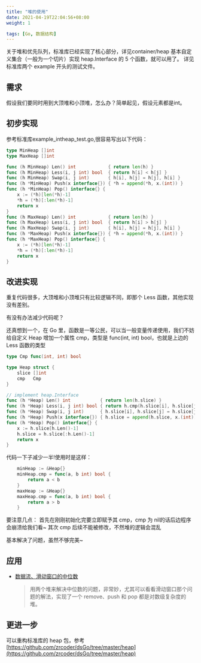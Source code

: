 ```yaml
---
title: "堆的使用"
date: 2021-04-19T22:04:56+08:00
weight: 1

tags: [Go, 数据结构]
---
```

关于堆和优先队列，标准库已经实现了核心部分，详见container/heap
基本自定义集合（一般为一个切片）实现 heap.Interface 的 5 个函数，就可以用了。
详见标准库两个 example 开头的测试文件。

## 需求

假设我们要同时用到大顶堆和小顶堆，怎么办？简单起见，假设元素都是int。

## 初步实现

参考标准库example_intheap_test.go,很容易写出以下代码：

```go
type MinHeap []int
type MaxHeap []int

func (h MinHeap) Len() int            { return len(h) }
func (h MinHeap) Less(i, j int) bool  { return h[i] < h[j] }
func (h MinHeap) Swap(i, j int)       { h[i], h[j] = h[j], h[i] }
func (h *MinHeap) Push(x interface{}) { *h = append(*h, x.(int)) }
func (h *MinHeap) Pop() interface{} {
	x := (*h)[len(*h)-1]
	*h = (*h)[:len(*h)-1]
	return x
}
func (h MaxHeap) Len() int            { return len(h) }
func (h MaxHeap) Less(i, j int) bool  { return h[i] > h[j] }
func (h MaxHeap) Swap(i, j int)       { h[i], h[j] = h[j], h[i] }
func (h *MaxHeap) Push(x interface{}) { *h = append(*h, x.(int)) }
func (h *MaxHeap) Pop() interface{} {
	x := (*h)[len(*h)-1]
	*h = (*h)[:len(*h)-1]
	return x
}
```

## 改进实现

重复代码很多，大顶堆和小顶堆只有比较逻辑不同，即那个 Less 函数，其他实现没有差别。

有没有办法减少代码呢？

还真想到一个，在 Go 里，函数是一等公民，可以当一般变量传递使用，我们不妨给自定义 Heap 增加一个属性 cmp，类型是 func(int, int) bool，也就是上边的 Less 函数的类型

```go
type Cmp func(int, int) bool

type Heap struct {
	slice []int
	cmp   Cmp
}

// implement heap.Interface
func (h *Heap) Len() int           { return len(h.slice) }
func (h *Heap) Less(i, j int) bool { return h.cmp(h.slice[i], h.slice[j]) }
func (h *Heap) Swap(i, j int)      { h.slice[i], h.slice[j] = h.slice[j], h.slice[i] }
func (h *Heap) Push(x interface{}) { h.slice = append(h.slice, x.(int)) }
func (h *Heap) Pop() interface{} {
	x := h.slice[h.Len()-1]
	h.slice = h.slice[:h.Len()-1]
	return x
}
```

代码一下子减少一半!使用时是这样：

```go
	minHeap := &Heap{}
	minHeap.cmp = func(a, b int) bool {
		return a < b
	}
	maxHeap := &Heap{}
	maxHeap.cmp = func(a, b int) bool {
		return a > b
	}
```

要注意几点：
首先在刚刚初始化完要立即赋予其 cmp，cmp 为 nil的话后边程序会崩溃给我们看~
其次 cmp 后续不能被修改，不然堆的逻辑会混乱

基本解决了问题，虽然不够完美~

## 应用

- [数据流、滑动窗口的中位数](/main/design/find-median-from-data-stream)
  > 用两个堆来解决中位数的问题，非常妙，尤其可以看看滑动窗口那个问题的解法，实现了一个 remove、push 和 pop 都是对数级复杂度的堆。
  >

## 更进一步

可以重构标准库的 heap 包，参考 [https://github.com/zrcoder/dsGo/tree/master/heap](https://github.com/zrcoder/dsGo/tree/master/heap)
